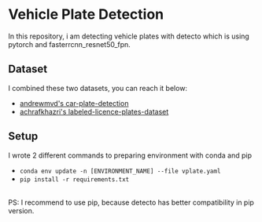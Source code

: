 # Vehicle Plate Detection
In this repository, i am detecting vehicle plates with detecto which is using pytorch and fasterrcnn_resnet50_fpn.

## Dataset

I combined these two datasets, you can reach it below:<br>
- <a href="https://www.kaggle.com/andrewmvd/car-plate-detection">andrewmvd's car-plate-detection</a><br>
- <a href="https://www.kaggle.com/achrafkhazri/labeled-licence-plates-dataset">achrafkhazri's labeled-licence-plates-dataset</a><br>

## Setup

I wrote 2 different commands to preparing environment with conda and pip<br>
- `conda env update -n [ENVIRONMENT_NAME] --file vplate.yaml`
- `pip install -r requirements.txt`
<br>
PS: I recommend to use pip, because detecto has better compatibility in pip version.
